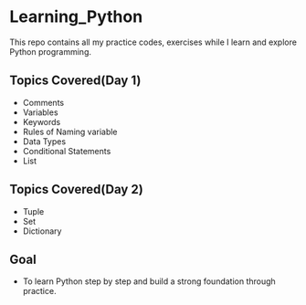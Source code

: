 # Learning_Python
This repo contains all my practice codes, exercises while I learn and explore Python programming.

## Topics Covered(Day 1)
- Comments
- Variables
- Keywords
- Rules of Naming variable
- Data Types
- Conditional Statements
- List

## Topics Covered(Day 2)
- Tuple
- Set
- Dictionary
## Goal
- To learn Python step by step and build a strong foundation through practice.

